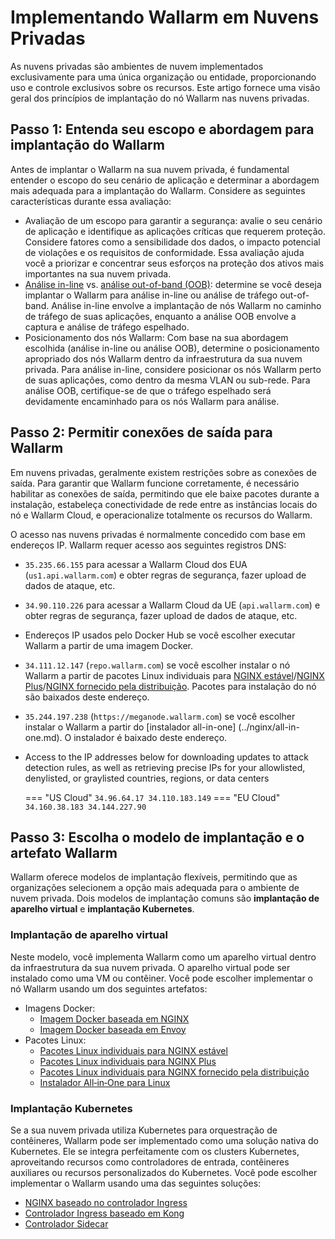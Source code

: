 [ip-lists-docs]:                    ../../user-guides/ip-lists/overview.md

# Implementando Wallarm em Nuvens Privadas

As nuvens privadas são ambientes de nuvem implementados exclusivamente para uma única organização ou entidade, proporcionando uso e controle exclusivos sobre os recursos. Este artigo fornece uma visão geral dos princípios de implantação do nó Wallarm nas nuvens privadas.

## Passo 1: Entenda seu escopo e abordagem para implantação do Wallarm

Antes de implantar o Wallarm na sua nuvem privada, é fundamental entender o escopo do seu cenário de aplicação e determinar a abordagem mais adequada para a implantação do Wallarm. Considere as seguintes características durante essa avaliação:

* Avaliação de um escopo para garantir a segurança: avalie o seu cenário de aplicação e identifique as aplicações críticas que requerem proteção. Considere fatores como a sensibilidade dos dados, o impacto potencial de violações e os requisitos de conformidade. Essa avaliação ajuda você a priorizar e concentrar seus esforços na proteção dos ativos mais importantes na sua nuvem privada.
* [Análise in-line](../inline/overview.md) vs. [análise out-of-band (OOB)](../oob/overview.md): determine se você deseja implantar o Wallarm para análise in-line ou análise de tráfego out-of-band. Análise in-line envolve a implantação de nós Wallarm no caminho de tráfego de suas aplicações, enquanto a análise OOB envolve a captura e análise de tráfego espelhado.
* Posicionamento dos nós Wallarm: Com base na sua abordagem escolhida (análise in-line ou análise OOB), determine o posicionamento apropriado dos nós Wallarm dentro da infraestrutura da sua nuvem privada. Para análise in-line, considere posicionar os nós Wallarm perto de suas aplicações, como dentro da mesma VLAN ou sub-rede. Para análise OOB, certifique-se de que o tráfego espelhado será devidamente encaminhado para os nós Wallarm para análise.

## Passo 2: Permitir conexões de saída para Wallarm

Em nuvens privadas, geralmente existem restrições sobre as conexões de saída. Para garantir que Wallarm funcione corretamente, é necessário habilitar as conexões de saída, permitindo que ele baixe pacotes durante a instalação, estabeleça conectividade de rede entre as instâncias locais do nó e Wallarm Cloud, e operacionalize totalmente os recursos do Wallarm.

O acesso nas nuvens privadas é normalmente concedido com base em endereços IP. Wallarm requer acesso aos seguintes registros DNS:

* `35.235.66.155` para acessar a Wallarm Cloud dos EUA (`us1.api.wallarm.com`) e obter regras de segurança, fazer upload de dados de ataque, etc.
* `34.90.110.226` para acessar a Wallarm Cloud da UE (`api.wallarm.com`) e obter regras de segurança, fazer upload de dados de ataque, etc.
* Endereços IP usados pelo Docker Hub se você escolher executar Wallarm a partir de uma imagem Docker.
* `34.111.12.147` (`repo.wallarm.com`) se você escolher instalar o nó Wallarm a partir de pacotes Linux individuais para [NGINX estável](../nginx/dynamic-module.md)/[NGINX Plus](../nginx-plus.md)/[NGINX fornecido pela distribuição](../nginx/dynamic-module-from-distr.md). Pacotes para instalação do nó são baixados deste endereço.
* `35.244.197.238` (`https://meganode.wallarm.com`) se você escolher instalar o Wallarm a partir do [instalador all-in-one] (../nginx/all-in-one.md). O instalador é baixado deste endereço.
* Access to the IP addresses below for downloading updates to attack detection rules, as well as retrieving precise IPs for your allowlisted, denylisted, or graylisted countries, regions, or data centers

    === "US Cloud"
        ```
        34.96.64.17
        34.110.183.149
        ```
    === "EU Cloud"
        ```
        34.160.38.183
        34.144.227.90
        ```

## Passo 3: Escolha o modelo de implantação e o artefato Wallarm

Wallarm oferece modelos de implantação flexíveis, permitindo que as organizações selecionem a opção mais adequada para o ambiente de nuvem privada. Dois modelos de implantação comuns são **implantação de aparelho virtual** e **implantação Kubernetes**.

### Implantação de aparelho virtual

Neste modelo, você implementa Wallarm como um aparelho virtual dentro da infraestrutura da sua nuvem privada. O aparelho virtual pode ser instalado como uma VM ou contêiner. Você pode escolher implementar o nó Wallarm usando um dos seguintes artefatos:

* Imagens Docker:
    * [Imagem Docker baseada em NGINX](../../admin-en/installation-docker-en.md)
    * [Imagem Docker baseada em Envoy](../../admin-en/installation-guides/envoy/envoy-docker.md)
* Pacotes Linux:
    * [Pacotes Linux individuais para NGINX estável](../nginx/dynamic-module.md)
    * [Pacotes Linux individuais para NGINX Plus](../nginx-plus.md)
    * [Pacotes Linux individuais para NGINX fornecido pela distribuição](../nginx/dynamic-module-from-distr.md)
    * [Instalador All‑in‑One para Linux](../nginx/all-in-one.md)

### Implantação Kubernetes

Se a sua nuvem privada utiliza Kubernetes para orquestração de contêineres, Wallarm pode ser implementado como uma solução nativa do Kubernetes. Ele se integra perfeitamente com os clusters Kubernetes, aproveitando recursos como controladores de entrada, contêineres auxiliares ou recursos personalizados do Kubernetes. Você pode escolher implementar o Wallarm usando uma das seguintes soluções:

* [NGINX baseado no controlador Ingress](../../admin-en/installation-kubernetes-en.md)
* [Controlador Ingress baseado em Kong](../kubernetes/kong-ingress-controller/deployment.md)
* [Controlador Sidecar](../kubernetes/sidecar-proxy/deployment.md)